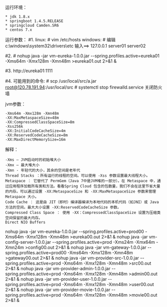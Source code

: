 运行环境：

	* jdk 1.8.x
	* springboot 1.4.5.RELEASE
	* springcloud Camden.SR6
	* centos 7.x

运行参数：
#1.
    linux:
        # vim /etc/hosts
    windows:
        # 编辑 c:\windows\system32\drivers\etc
    输入==> 127.0.0.1  server01 server02 

#2.
    # nohup java -jar vm-eureka-1.0.0.jar --spring.profiles.active=eureka01 -Xms64m -Xmx128m -Xmn48m >eureka01.out 2>&1 &
     
#3.
    http://eureka01:1111
    
    
#4.
    可能用到的命令:
    # scp /usr/local/src/a.jar root@120.78.191.94:/usr/local/src
    # systemctl stop firewalld.service  关闭防火墙

jvm参数：

	-Xms64m -Xmx128m -Xmn48m
	-XX:MaxMetaspaceSize=48m 
	-XX:CompressedClassSpaceSize=8m 
	-Xss256k 
	-XX:InitialCodeCacheSize=4m 
	-XX:ReservedCodeCacheSize=8m 
	-XX:MaxDirectMemorySize=16m

解释：

    -Xms – JVM启动时的初始堆大小
    -Xmx – 最大堆大小
    -Xmn - 年轻代的大小，其余的空间是老年代
    Thread Stacks ：所有运行的线程的空间。可以使用 -Xss 参数设置最大线程大小。
    Metaspace ： 它替代了 PermGem（Java 7中是JVM堆的一部分）。在 Metaspace 中，通过应用程序加载所有类和方法。看看Spring Cloud 包含的包数量，我们不会在这里节省大量的内存。可以通过设置 -XX:MetaspaceSize 和 -XX:MaxMetaspaceSize 参数来管理 Metaspace 大小。
    Code Cache ： 这是由 JIT（即时）编译器编译为本地代码的本机代码（如JNI）或 Java 方法的空间。最大大小设置 -XX:ReservedCodeCacheSize 参数。
    Compressed Class Space ： 使用 -XX：CompressedClassSpaceSize 设置为压缩类空间保留的最大内存。
    Direct NIO Buffers


nohup java -jar vm-eureka-1.0.0.jar --spring.profiles.active=prod00 -Xms64m -Xmx128m -Xmn48m >eureka00.out 2>&1 &
nohup java -jar vm-config-server-1.0.0.jar --spring.profiles.active=prod -Xms24m -Xmx64m -Xmn24m >config00.out 2>&1 &
nohup java -jar vm-gateway-1.0.0.jar --spring.profiles.active=prod00 -Xms64m -Xmx128m -Xmn48m >gateway00.out 2>&1 &
nohup java -jar vm-provider-src-1.0.0.jar --spring.profiles.active=prod -Xms64m -Xmx128m -Xmn48m >src00.out 2>&1 &
nohup java -jar vm-provider-admin-1.0.0.jar --spring.profiles.active=prod -Xms64m -Xmx128m -Xmn48m >admin00.out 2>&1 &
nohup java -jar vm-provider-user-1.0.0.jar --spring.profiles.active=prod -Xms64m -Xmx128m -Xmn48m >user00.out 2>&1 &
nohup java -jar vm-provider-movie-1.0.0.jar --spring.profiles.active=prod -Xms64m -Xmx128m -Xmn48m >movie00.out 2>&1 &

